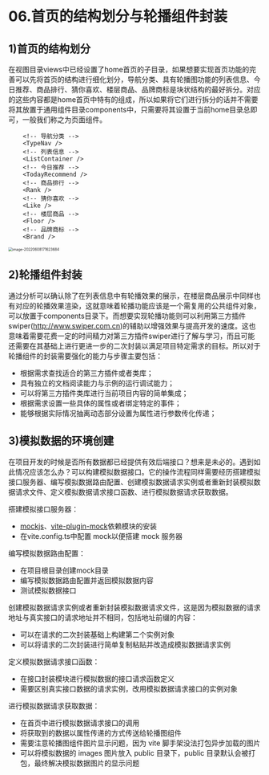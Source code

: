 # 06.首页的结构划分与轮播组件封装

## 1)首页的结构划分

在视图目录views中已经设置了home首页的子目录，如果想要实现首页功能的完善可以先将首页的结构进行细化划分，导航分类、具有轮播图功能的列表信息、今日推荐、商品排行、猜你喜欢、楼层商品、品牌商标是块状结构的最好拆分。对应的这些内容都是home首页中特有的组成，所以如果将它们进行拆分的话并不需要将其放置于通用组件目录components中，只需要将其设置于当前home目录总即可，一般我们称之为页面组件。

```vue
	<!-- 导航分类 -->
	<TypeNav />
	<!-- 列表信息 -->
	<ListContainer />
	<!-- 今日推荐 -->
	<TodayRecommend />
	<!-- 商品排行 -->
	<Rank />
	<!-- 猜你喜欢 -->
	<Like />
	<!-- 楼层商品 -->
	<Floor />
	<!-- 品牌商标 -->
	<Brand />
```

<img src="http://qn.chinavanes.com/qiniu_picGo/image-20220608171623684.png" alt="image-20220608171623684" style="zoom:50%;" />

## 2)轮播组件封装

通过分析可以确认除了在列表信息中有轮播效果的展示，在楼层商品展示中同样也有对应的轮播效果渲染，这就意味着轮播功能应该是一个需复用的公共组件对象，可以放置于components目录下。而想要实现轮播功能则可以利用第三方插件swiper(http://www.swiper.com.cn)的辅助以增强效果与提高开发的速度。这也意味着需要花费一定的时间精力对第三方插件swiper进行了解与学习，而且可能还需要在其基础上进行更进一步的二次封装以满足项目特定需求的目标。所以对于轮播组件的封装需要强化的能力与步骤主要包括：

- 根据需求查找适合的第三方插件或者类库；
- 具有独立的文档阅读能力与示例的运行调试能力；
- 可以将第三方插件类库进行当前项目内容的简单集成；
- 根据需求设置一些具体的属性或者绑定特定的事件；
- 能够根据实际情况抽离动态部分设置为属性进行参数传化传递；

## 3)模拟数据的环境创建

在项目开发的时候是否所有数据都已经提供有效后端接口？想来是未必的。遇到如此情况应该怎么办？可以构建模拟数据接口。它的操作流程同样需要经历搭建模拟接口服务器、编写模拟数据路由配置、创建模拟数据请求实例或者重新封装模拟数据请求文件、定义模拟数据请求接口函数、进行模拟数据请求获取数据。

搭建模拟接口服务器：

- [mockjs](http://mockjs.com/)、[vite-plugin-mock](https://github.com/vbenjs/vite-plugin-mock)依赖模块的安装
- 在vite.config.ts中配置 mock以便搭建 mock 服务器

编写模拟数据路由配置：

- 在项目根目录创建mock目录
- 编写模拟数据路由配置并返回模拟数据内容
- 测试模拟数据接口

创建模拟数据请求实例或者重新封装模拟数据请求文件，这是因为模拟数据的请求地址与真实接口的请求地址并不相同，包括地址前缀的内容：

- 可以在请求的二次封装基础上构建第二个实例对象
- 可以将请求的二次封装进行简单复制粘贴并改造成模拟数据请求实例

定义模拟数据请求接口函数：

- 在接口封装模块进行模拟数据的接口请求函数定义
- 需要区别真实接口数据的请求实例，改用模拟数据请求接口的实例对象

进行模拟数据请求获取数据：

- 在首页中进行模拟数据请求接口的调用
- 将获取到的数据以属性传递的方式传送给轮播图组件
- 需要注意轮播图组件图片显示问题，因为 vite 脚手架没法打包异步加载的图片
- 可以将模拟数据的 images 图片放入 public 目录下，public 目录默认会被打包，最终解决模拟数据图片的显示问题

